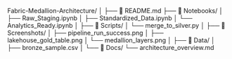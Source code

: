 Fabric-Medallion-Architecture/
│
├── 📄 README.md
├── 🧠 Notebooks/
│   ├── Raw_Staging.ipynb
│   ├── Standardized_Data.ipynb
│   └── Analytics_Ready.ipynb
│
├── 🧱 Scripts/
│   └── merge_to_silver.py
│
├── 📸 Screenshots/
│   ├── pipeline_run_success.png
│   ├── lakehouse_gold_table.png
│   └── medallion_layers.png
│
├── 📂 Data/
│   ├── bronze_sample.csv
│
└── 📘 Docs/
    └── architecture_overview.md
